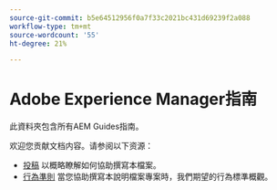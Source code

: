```yaml
---
source-git-commit: b5e64512956f0a7f33c2021bc431d69239f2a088
workflow-type: tm+mt
source-wordcount: '55'
ht-degree: 21%

---
```

# Adobe Experience Manager指南

此資料夾包含所有AEM Guides指南。

欢迎您贡献文档内容。请参阅以下资源：

* [投稿](contributing.md) 以概略瞭解如何協助撰寫本檔案。
* [行為準則](code-of-conduct.md) 當您協助撰寫本說明檔案專案時，我們期望的行為標準概觀。
